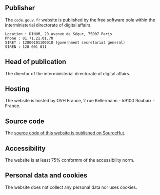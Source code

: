 ## Publisher

The `code.gouv.fr` website is published by the free software pole
within the interministerial directorate of digital affairs.

```
Location : DINUM, 20 avenue de Ségur, 75007 Paris
Phone : 01.71.21.01.70
SIRET : 12000101100010 (government secretariat general)
SIREN : 120 001 011
```

## Head of publication

The director of the interministerial directorate of digital affairs.

## Hosting

The website is hosted by OVH France, 2 rue Kellermann - 59100 Roubaix - France.

## Source code

The [source code of this website is published on SourceHut](https://git.sr.ht/~etalab/code.gouv.fr).

## Accessibility

The website is at least 75% conformm of the accessibility norm.

## Personal data and cookies

The website does not collect any personal data nor uses cookies.
